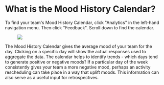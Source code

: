 # What is the Mood History Calendar?

To find your team's Mood History Calendar, click "Analytics" in the left-hand navigation menu. Then click "Feedback". Scroll down to find the calendar.

<figure><img src="https://d15txwkj13xtvh.cloudfront.net/downloads.intercomcdn.com/i/o/514126681/09282d9815fd43dbbfa5380f/image.png" /></figure>

The Mood History Calendar gives the average mood of your team for the day. Clicking on a specific day will show the actual responses used to aggregate the data. The calendar helps to identify trends - which days tend to generate positive or negative moods? If a particular day of the week consistently gives your team a more negative mood, perhaps an activity rescheduling can take place in a way that uplift moods. This information can also serve as a useful input for retrospectives.

